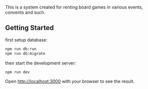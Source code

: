 This is a system created for renting board games in various events, convents and such.

## Getting Started

first setup database:

```bash
npm run db:run
npm run db:migrate
```

then start the development server:

```bash
npm run dev
```

Open [http://localhost:3000](http://localhost:3000) with your browser to see the result.
